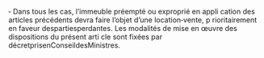 ‐ Dans tous les cas, l’immeuble préempté ou exproprié en appli cation des articles précédents devra faire l’objet d’une location‐vente, p rioritairement en faveur despartiesperdantes.
Les modalités de mise en œuvre des dispositions du présent arti cle sont fixées par décretprisenConseildesMinistres.